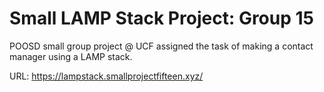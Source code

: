 # Small LAMP Stack Project: Group 15
POOSD small group project @ UCF assigned the task of making a contact manager using a LAMP stack.

URL: https://lampstack.smallprojectfifteen.xyz/
